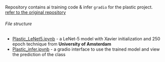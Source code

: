 Repository contains ai training code & infer `gradio` for the plastic project. [refer to the original repository ](https://github.com/The-Plastic-Project/Machine-Learning)

###### File structure
- [Plastic_LeNet5.ipynb](Plastic_LeNet_5.ipynb) - a LeNet-5 model with Xavier initialization and 250 epoch technique from **University of Amsterdam**
- [Plastic_infer.ipynb](Plastic_Infer.ipynb) - a gradio interface to use the trained model and view the prediction of the class
